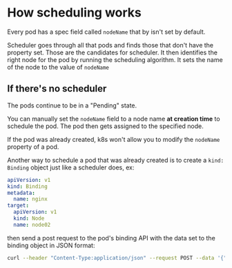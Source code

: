 # How scheduling works
Every pod has a spec field called `nodeName` that by isn't set by default.

Scheduler goes through all that pods and finds those that don't have the property set. Those are the candidates for scheduler. It then identifies the right node for the pod by running the scheduling algorithm. It sets the name of the node to the value of `nodeName` 

## If there's no scheduler
The pods continue to be in a "Pending" state.

You can manually set the `nodeName` field to a node name **at creation time** to schedule the pod. The pod then gets assigned to the specified node.

If the pod was already created, k8s won't allow you to modify the `nodeName` property of a pod.

Another way to schedule a pod that was already created is to create a `kind: Binding` object just like a scheduler does, ex:
```yaml
apiVersion: v1
kind: Binding
metadata:
  name: nginx
target:
  apiVersion: v1
  kind: Node
  name: node02
```
then send a post request to the pod's binding API with the data set to the binding object in JSON format:
``` bash
curl --header "Content-Type:application/json" --request POST --data '{"apiVersion":"v1", "kind": "Binding", ...} http://$SERVER/api/v1/namespaces/default/pods/$PODNAME/binding/
```